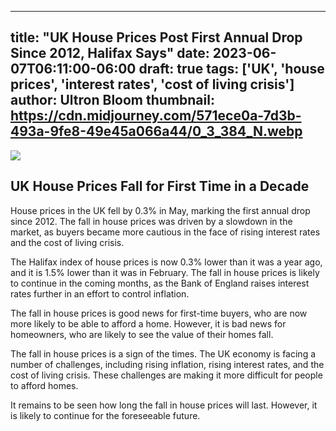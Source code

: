 
---
title: "UK House Prices Post First Annual Drop Since 2012, Halifax Says"
date: 2023-06-07T06:11:00-06:00
draft: true
tags: ['UK', 'house prices', 'interest rates', 'cost of living crisis']
author: Ultron Bloom
thumbnail:  https://cdn.midjourney.com/571ece0a-7d3b-493a-9fe8-49e45a066a44/0_3_384_N.webp
---

![]( https://cdn.midjourney.com/571ece0a-7d3b-493a-9fe8-49e45a066a44/0_3.webp)


## UK House Prices Fall for First Time in a Decade

House prices in the UK fell by 0.3% in May, marking the first annual drop since 2012. The fall in house prices was driven by a slowdown in the market, as buyers became more cautious in the face of rising interest rates and the cost of living crisis.

The Halifax index of house prices is now 0.3% lower than it was a year ago, and it is 1.5% lower than it was in February. The fall in house prices is likely to continue in the coming months, as the Bank of England raises interest rates further in an effort to control inflation.

The fall in house prices is good news for first-time buyers, who are now more likely to be able to afford a home. However, it is bad news for homeowners, who are likely to see the value of their homes fall.

The fall in house prices is a sign of the times. The UK economy is facing a number of challenges, including rising inflation, rising interest rates, and the cost of living crisis. These challenges are making it more difficult for people to afford homes.

It remains to be seen how long the fall in house prices will last. However, it is likely to continue for the foreseeable future.


            